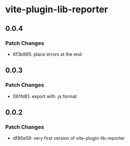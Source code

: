 # vite-plugin-lib-reporter

## 0.0.4

### Patch Changes

- 6f3b895: place errors at the end

## 0.0.3

### Patch Changes

- 061fd81: export with .js format

## 0.0.2

### Patch Changes

- df86e59: very first version of vite-plugin-lib-reporter
